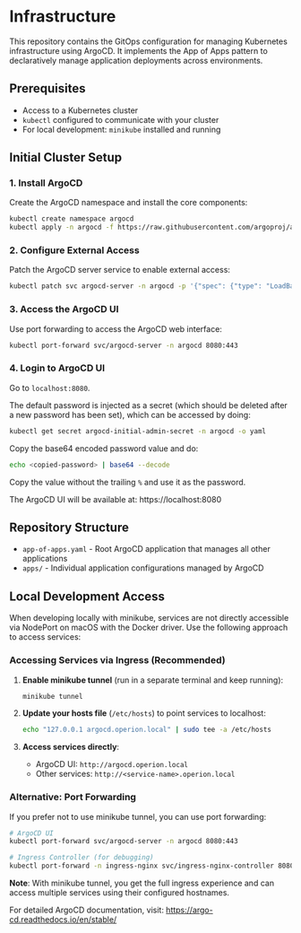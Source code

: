 # Infrastructure

This repository contains the GitOps configuration for managing Kubernetes infrastructure using ArgoCD. It implements the App of Apps pattern to declaratively manage application deployments across environments.

## Prerequisites

- Access to a Kubernetes cluster
- `kubectl` configured to communicate with your cluster
- For local development: `minikube` installed and running

## Initial Cluster Setup

### 1. Install ArgoCD

Create the ArgoCD namespace and install the core components:

```bash
kubectl create namespace argocd
kubectl apply -n argocd -f https://raw.githubusercontent.com/argoproj/argo-cd/stable/manifests/install.yaml
```

### 2. Configure External Access

Patch the ArgoCD server service to enable external access:

```bash
kubectl patch svc argocd-server -n argocd -p '{"spec": {"type": "LoadBalancer"}}'
```

### 3. Access the ArgoCD UI

Use port forwarding to access the ArgoCD web interface:

```bash
kubectl port-forward svc/argocd-server -n argocd 8080:443
```

### 4. Login to ArgoCD UI

Go to `localhost:8080`.

The default password is injected as a secret (which should be deleted after a new password has been set), which can be accessed by doing:

```bash
kubectl get secret argocd-initial-admin-secret -n argocd -o yaml
```

Copy the base64 encoded password value and do:

```bash
echo <copied-password> | base64 --decode
```

Copy the value without the trailing `%` and use it as the password.

The ArgoCD UI will be available at: https://localhost:8080

## Repository Structure

- `app-of-apps.yaml` - Root ArgoCD application that manages all other applications
- `apps/` - Individual application configurations managed by ArgoCD

## Local Development Access

When developing locally with minikube, services are not directly accessible via NodePort on macOS with the Docker driver. Use the following approach to access services:

### Accessing Services via Ingress (Recommended)

1. **Enable minikube tunnel** (run in a separate terminal and keep running):
   ```bash
   minikube tunnel
   ```

2. **Update your hosts file** (`/etc/hosts`) to point services to localhost:
   ```bash
   echo "127.0.0.1 argocd.operion.local" | sudo tee -a /etc/hosts
   ```

3. **Access services directly**:
   - ArgoCD UI: `http://argocd.operion.local`
   - Other services: `http://<service-name>.operion.local`

### Alternative: Port Forwarding

If you prefer not to use minikube tunnel, you can use port forwarding:

```bash
# ArgoCD UI
kubectl port-forward svc/argocd-server -n argocd 8080:443

# Ingress Controller (for debugging)
kubectl port-forward -n ingress-nginx svc/ingress-nginx-controller 8080:80
```

**Note**: With minikube tunnel, you get the full ingress experience and can access multiple services using their configured hostnames.

For detailed ArgoCD documentation, visit: https://argo-cd.readthedocs.io/en/stable/
